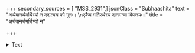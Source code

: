 +++
secondary_sources = [ "MSS_2931",]
jsonClass = "Subhaashita"
text = "अर्थवानर्थमर्थिभ्यो न ददात्यत्र को गुणः।  \nएकैव गतिरर्थस्य दानमन्या विपत्तयः॥"
title = "अर्थवानर्थमर्थिभ्यो न"

+++

<details><summary>Text</summary>

अर्थवानर्थमर्थिभ्यो न ददात्यत्र को गुणः।  
एकैव गतिरर्थस्य दानमन्या विपत्तयः॥
</details>
